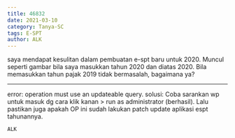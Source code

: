 ```yaml
---
title: 46832
date: 2021-03-10
category: Tanya-SC
tags: E-SPT
author: ALK
---
```


saya mendapat kesulitan dalam pembuatan e-spt baru untuk 2020. Muncul seperti gambar bila saya masukkan tahun 2020 dan diatas 2020. Bila memasukkan tahun pajak 2019 tidak bermasalah, bagaimana ya?

---

error: operation must use an updateable query. solusi: Coba sarankan wp untuk masuk dg cara klik kanan > run as administrator (berhasil). Lalu pastikan juga apakah OP ini sudah lakukan patch update aplikasi espt tahunannya.

`ALK`
